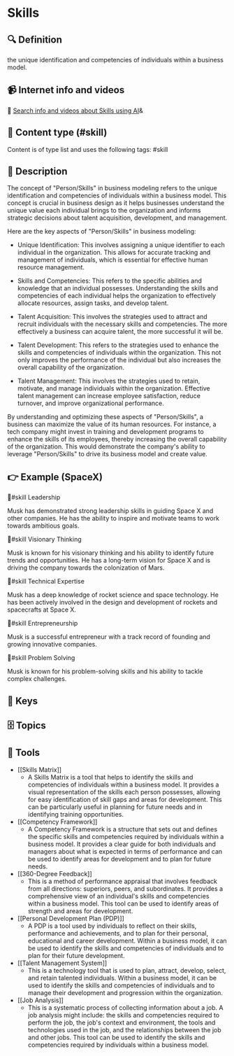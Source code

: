 
# Skills


## 🔍 Definition
the unique identification and competencies of individuals within a business model.


## 📹 Internet info and videos
🤖 [Search info and videos about Skills using AI](https://www.perplexity.ai/search?q=videos+about+Skills:+the+unique+identification+and+competencies+of+individuals+within+a+business+model.
)&

## 📰 Content type (#skill)
Content is of type list and uses the following tags: #skill


## 📖 Description
The concept of "Person/Skills" in business modeling refers to the unique identification and competencies of individuals within a business model. This concept is crucial in business design as it helps businesses understand the unique value each individual brings to the organization and informs strategic decisions about talent acquisition, development, and management.

Here are the key aspects of "Person/Skills" in business modeling:

- Unique Identification: This involves assigning a unique identifier to each individual in the organization. This allows for accurate tracking and management of individuals, which is essential for effective human resource management.

- Skills and Competencies: This refers to the specific abilities and knowledge that an individual possesses. Understanding the skills and competencies of each individual helps the organization to effectively allocate resources, assign tasks, and develop talent.

- Talent Acquisition: This involves the strategies used to attract and recruit individuals with the necessary skills and competencies. The more effectively a business can acquire talent, the more successful it will be.

- Talent Development: This refers to the strategies used to enhance the skills and competencies of individuals within the organization. This not only improves the performance of the individual but also increases the overall capability of the organization.

- Talent Management: This involves the strategies used to retain, motivate, and manage individuals within the organization. Effective talent management can increase employee satisfaction, reduce turnover, and improve organizational performance.

By understanding and optimizing these aspects of "Person/Skills", a business can maximize the value of its human resources. For instance, a tech company might invest in training and development programs to enhance the skills of its employees, thereby increasing the overall capability of the organization. This would demonstrate the company's ability to leverage "Person/Skills" to drive its business model and create value.

## 👉 Example (SpaceX)

🔧#skill Leadership

Musk has demonstrated strong leadership skills in guiding Space X and other companies. He has the ability to inspire and motivate teams to work towards ambitious goals.

🔧#skill Visionary Thinking

Musk is known for his visionary thinking and his ability to identify future trends and opportunities. He has a long-term vision for Space X and is driving the company towards the colonization of Mars.

🔧#skill Technical Expertise

Musk has a deep knowledge of rocket science and space technology. He has been actively involved in the design and development of rockets and spacecrafts at Space X.

🔧#skill Entrepreneurship

Musk is a successful entrepreneur with a track record of founding and growing innovative companies.

🔧#skill Problem Solving

Musk is known for his problem-solving skills and his ability to tackle complex challenges.

## 🔑 Keys



## 🗄️ Topics


## 🧰 Tools
- [[Skills Matrix]]
  - A Skills Matrix is a tool that helps to identify the skills and competencies of individuals within a business model. It provides a visual representation of the skills each person possesses, allowing for easy identification of skill gaps and areas for development. This can be particularly useful in planning for future needs and in identifying training opportunities.
- [[Competency Framework]]
  - A Competency Framework is a structure that sets out and defines the specific skills and competencies required by individuals within a business model. It provides a clear guide for both individuals and managers about what is expected in terms of performance and can be used to identify areas for development and to plan for future needs.
- [[360-Degree Feedback]]
  - This is a method of performance appraisal that involves feedback from all directions: superiors, peers, and subordinates. It provides a comprehensive view of an individual's skills and competencies within a business model. This tool can be used to identify areas of strength and areas for development.
- [[Personal Development Plan (PDP)]]
  - A PDP is a tool used by individuals to reflect on their skills, performance and achievements, and to plan for their personal, educational and career development. Within a business model, it can be used to identify the skills and competencies of individuals and to plan for their future development.
- [[Talent Management System]]
  - This is a technology tool that is used to plan, attract, develop, select, and retain talented individuals. Within a business model, it can be used to identify the skills and competencies of individuals and to manage their development and progression within the organization.
- [[Job Analysis]]
  - This is a systematic process of collecting information about a job. A job analysis might include: the skills and competencies required to perform the job, the job's context and environment, the tools and technologies used in the job, and the relationships between the job and other jobs. This tool can be used to identify the skills and competencies required by individuals within a business model.
